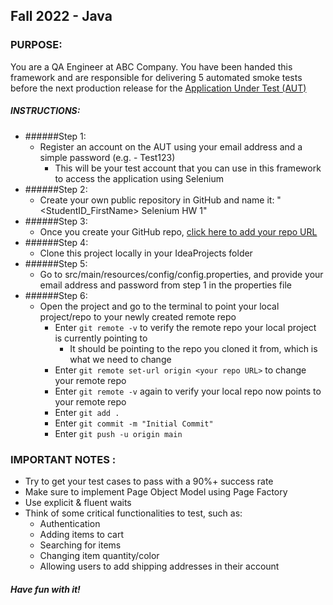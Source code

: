 ## Fall 2022 - Java


### PURPOSE:
You are a QA Engineer at ABC Company. You have been handed this framework and are responsible for delivering 5 automated
 smoke tests before the next production release for the [Application Under Test (AUT)](http://automationpractice.com/)

##### INSTRUCTIONS:
- ######Step 1: 
    - Register an account on the AUT using your email address and a simple password (e.g. - Test123)
        - This will be your test account that you can use in this framework to access the application using Selenium
- ######Step 2:
    - Create your own public repository in GitHub and name it: "<StudentID_FirstName> Selenium HW 1"
- ######Step 3:
    - Once you create your GitHub repo, [click here to add your repo URL](https://drive.google.com/open?id=1yK5JH410iUik8CxsN7uvq44Z-Mmn6mHHHwBWfhOnL8A&authuser=0)
- ######Step 4:
    - Clone this project locally in your IdeaProjects folder
- ######Step 5:
    - Go to src/main/resources/config/config.properties, and provide your email address and password from step 1 in the
    properties file 
- ######Step 6:
    - Open the project and go to the terminal to point your local project/repo to your newly created remote repo
        - Enter `git remote -v` to verify the remote repo your local project is currently pointing to 
            - It should be pointing to the repo you cloned it from, which is what we need to change
        - Enter `git remote set-url origin <your repo URL>` to change your remote repo
        - Enter `git remote -v` again to verify your local repo now points to your remote repo
        - Enter `git add .`
        - Enter `git commit -m "Initial Commit"`
        - Enter `git push -u origin main`

### IMPORTANT NOTES :
- Try to get your test cases to pass with a 90%+ success rate
- Make sure to implement Page Object Model using Page Factory
- Use explicit & fluent waits
- Think of some critical functionalities to test, such as: 
    - Authentication
    - Adding items to cart
    - Searching for items
    - Changing item quantity/color
    - Allowing users to add shipping addresses in their account


#### ***Have fun with it!***
